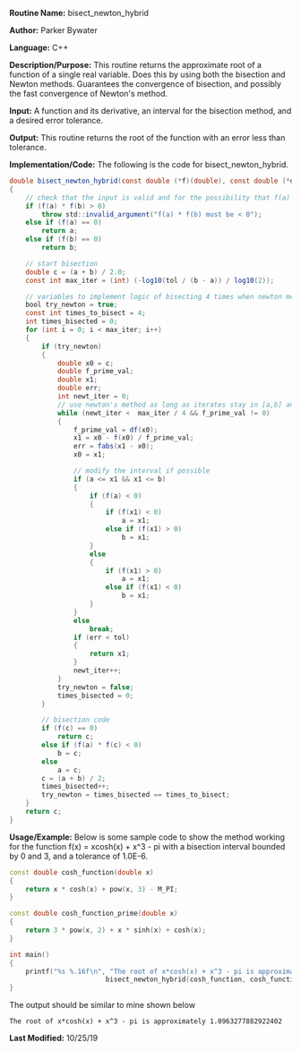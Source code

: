 **Routine Name:** bisect_newton_hybrid

**Author:** Parker Bywater

**Language:** C++

**Description/Purpose:** This routine returns the approximate root of a function of a single real variable. Does this by using both the 
bisection and Newton methods. Guarantees the convergence of bisection, and possibly the fast convergence of Newton's method. 

**Input:** A function and its derivative, an interval for the bisection method, and a desired error tolerance. 

**Output:** This routine returns the root of the function with an error less than tolerance. 

**Implementation/Code:** The following is the code for bisect_newton_hybrid. 
   
```java 
double bisect_newton_hybrid(const double (*f)(double), const double (*df)(double), double a, double b, const double tol) 
{
    // check that the input is valid and for the possibility that f(a) or f(b) are zero
    if (f(a) * f(b) > 0)
        throw std::invalid_argument("f(a) * f(b) must be < 0");
    else if (f(a) == 0)
        return a;
    else if (f(b) == 0)
        return b;

    // start bisection
    double c = (a + b) / 2.0;
    const int max_iter = (int) (-log10(tol / (b - a)) / log10(2));

    // variables to implement logic of bisecting 4 times when newton method fails
    bool try_newton = true;
    const int times_to_bisect = 4;
    int times_bisected = 0;
    for (int i = 0; i < max_iter; i++) 
    {
        if (try_newton) 
        {
            double x0 = c;
            double f_prime_val; 
            double x1;
            double err;
            int newt_iter = 0;
            // use newton's method as long as iterates stay in [a,b] and we don't exceed 1/4 of max_iter
            while (newt_iter <  max_iter / 4 && f_prime_val != 0) 
            {
                f_prime_val = df(x0);
                x1 = x0 - f(x0) / f_prime_val;
                err = fabs(x1 - x0);
                x0 = x1;

                // modify the interval if possible
                if (a <= x1 && x1 <= b) 
                {
                    if (f(a) < 0) 
                    {
                        if (f(x1) < 0)
                            a = x1;
                        else if (f(x1) > 0)
                            b = x1;
                    }
                    else 
                    {
                        if (f(x1) > 0)
                            a = x1;
                        else if (f(x1) < 0)
                            b = x1;
                    }
                }
                else
                    break;
                if (err < tol) 
                {
                    return x1;
                }
                newt_iter++;
            }
            try_newton = false;
            times_bisected = 0;
        }

        // bisection code
        if (f(c) == 0)
            return c;
        else if (f(a) * f(c) < 0)
            b = c;
        else
            a = c;
        c = (a + b) / 2;
        times_bisected++;
        try_newton = times_bisected == times_to_bisect;
    }
    return c;
}
```

**Usage/Example:** Below is some sample code to show the method working for the function f(x) = xcosh(x) + x^3 - pi with a bisection interval bounded by 0 and 3, and a tolerance of 1.0E-6. 
    
```C++ 
const double cosh_function(double x)  
{
    return x * cosh(x) + pow(x, 3) - M_PI; 
}

const double cosh_function_prime(double x)
{
    return 3 * pow(x, 2) + x * sinh(x) + cosh(x);
}

int main()
{ 
    printf("%s %.16f\n", "The root of x*cosh(x) + x^3 - pi is approximately", 
                        bisect_newton_hybrid(cosh_function, cosh_function_prime, 0, 3, 1.0E-6));
}
```
The output should be similar to mine shown below
    
    The root of x*cosh(x) + x^3 - pi is approximately 1.0963277882922402

**Last Modified:** 10/25/19
